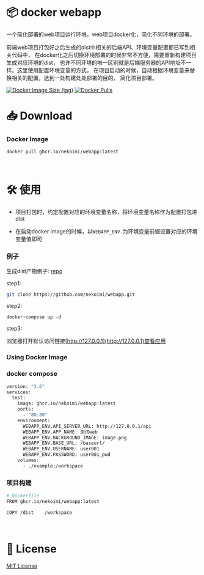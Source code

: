 # 📦 docker webapp

一个简化部署的web项目运行环境，web项目docker化，简化不同环境的部署。

前端web项目打包好之后生成的dist中相关的后端API、环境变量配置都已写到相关代码中，
在docker化之后切换环境部署的时候非常不方便，需要重新构建项目生成对应环境的dist，
也许不同环境的唯一区别就是后端服务器的API地址不一样。这里使用配置环境变量的方式，
在项目启动的时候，自动根据环境变量来替换相关的配置，达到一处构建处处部署的目的，
简化项目部署。

[![Docker Image Size (tag)](https://img.shields.io/docker/image-size/nekoimi/webapp/latest)](https://hub.docker.com/r/nekoimi/webapp)
[![Docker Pulls](https://img.shields.io/docker/pulls/nekoimi/webapp)](https://hub.docker.com/r/nekoimi/webapp)

# 📥 Download

### Docker Image

```bash
docker pull ghcr.io/nekoimi/webapp:latest
```

<br>

# 🛠️ 使用

- 项目打包时，约定配置对应的环境变量名称，将环境变量名称作为配置打包进dist

- 在启动docker image的时候，以`WEBAPP_ENV.`为环境变量前缀设置对应的环境变量值即可

### 例子

生成dist产物例子: [repo](https://github.com/nekoimi/webapp.git)

step1:

```bash
git clone https://github.com/nekoimi/webapp.git
```

step2:

```base
docker-compose up -d
```

step3:

浏览器打开默认访问链接[http://127.0.0.1](http://127.0.0.1)查看应用
<br>

### Using Docker Image

### docker compose

```bash
version: "3.6"
services:
  test:
    image: ghcr.io/nekoimi/webapp:latest
    ports:
      - "80:80"
    environment:
      WEBAPP_ENV.API_SERVER_URL: http://127.0.0.1/api
      WEBAPP_ENV.APP_NAME: 测试web
      WEBAPP_ENV.BACKGROUND_IMAGE: image.png
      WEBAPP_ENV.BASE_URL: /baseurl/
      WEBAPP_ENV.USERNAME: user001
      WEBAPP_ENV.PASSWORD: user001_pwd
    volumes:
      - ./example:/workspace

```

### 项目构建

``` bash
# Dockerfile
FROM ghcr.io/nekoimi/webapp:latest

COPY /dist    /workspace
```


<br>

# 📄 License

[MIT License](#LICENSE)